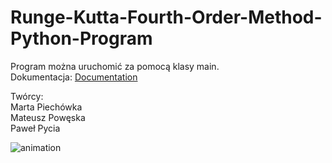 # Runge-Kutta-Fourth-Order-Method-Python-Program

Program można uruchomić za pomocą klasy main. <br>
Dokumentacja: [Documentation](https://github.com/Piechooc/Runge-Kutta-Fourth-Order-Method-Python-Program/blob/main/documentation.pdf)

Twórcy: <br>
Marta Piechówka <br>
Mateusz Powęska <br>
Paweł Pycia <br>


![animation](https://github.com/Piechooc/Runge-Kutta-Fourth-Order-Method-Python-Program/blob/main/animation.gif)

